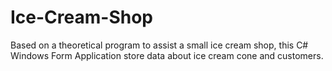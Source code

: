 # Ice-Cream-Shop
Based on a theoretical program to assist a small ice cream shop, this C# Windows Form Application store data about ice cream cone and customers.
